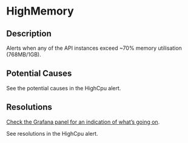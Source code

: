 # HighMemory  

## Description

Alerts when any of the API instances exceed ~70% memory utilisation (768MB/1GB).

## Potential Causes

See the potential causes in the HighCpu alert.

## Resolutions

[Check the Grafana panel for an indication of what’s going on](https://grafana-prod-get-into-teaching.london.cloudapps.digital/d/28EURzZGz/get-into-teaching-api?viewPanel=12&orgId=1&var-App=get-into-teaching-api-prod).

See resolutions in the HighCpu alert.
